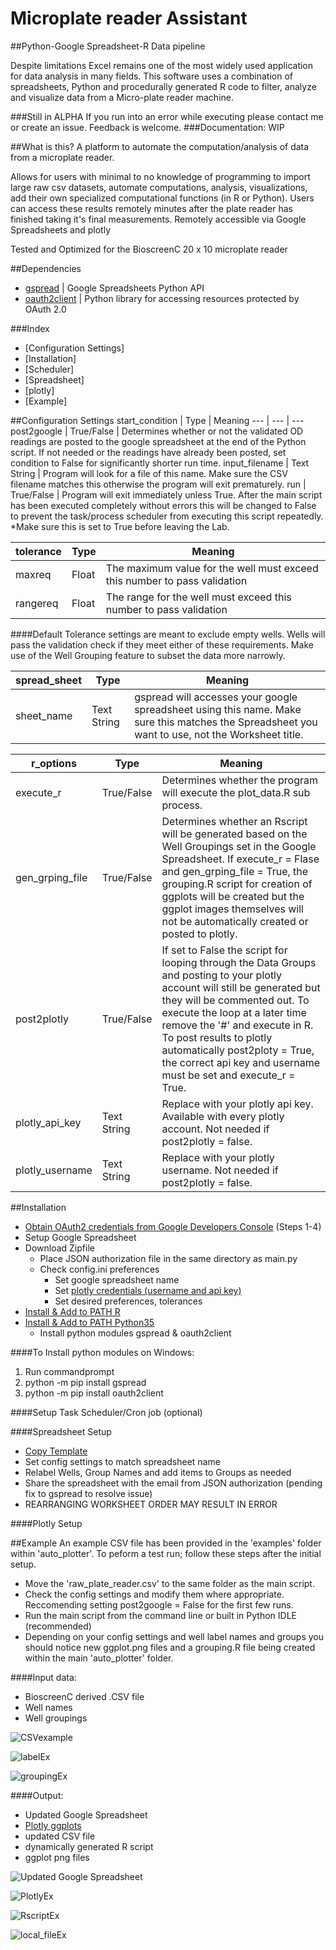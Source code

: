 # Microplate reader Assistant
##Python-Google Spreadsheet-R Data pipeline

Despite limitations Excel remains one of the most widely used application for data analysis in many fields. This software uses a combination of spreadsheets, Python and procedurally generated R code to filter, analyze and visualize data from a Micro-plate reader machine.

###Still in ALPHA
If you run into an error while executing please contact me or create an issue.
Feedback is welcome.
###Documentation: WIP

##What is this?
A platform to automate the computation/analysis of data from a microplate reader.  

Allows for users with minimal to no knowledge of programming to import large raw csv datasets, automate computations, analysis, visualizations, add their own specialized computational functions (in R or Python). Users can access these results remotely minutes after the plate reader has finished taking it's final measurements.
Remotely accessible via Google Spreadsheets and plotly

Tested and Optimized for the BioscreenC 20 x 10 microplate reader

##Dependencies
* [gspread](https://github.com/burnash/gspread) | Google Spreadsheets Python API
* [oauth2client](https://github.com/google/oauth2client) | Python library for accessing resources protected by OAuth 2.0

###Index
* [Configuration Settings]
* [Installation]
 * [Scheduler]
 * [Spreadsheet]
 * [plotly]
* [Example]

##Configuration Settings
start_condition | Type | Meaning
--- | --- | ---
post2google | True/False | Determines whether or not the validated OD readings are posted to the google spreadsheet at the end of the Python script. If not needed or the readings have already been posted, set condition to False for significantly shorter run time.
input_filename | Text String | Program will look for a file of this name. Make sure the CSV filename matches this otherwise the program will exit prematurely.
run | True/False | Program will exit immediately unless True. After the main script has been executed completely without errors this will be changed to False to prevent the task/process scheduler from executing this script repeatedly. *Make sure this is set to True before leaving the Lab.

tolerance | Type | Meaning
--- | --- | ---
maxreq | Float | The maximum value for the well must exceed this number to pass validation
rangereq | Float | The range for the well must exceed this number to pass validation

####Default Tolerance settings are meant to exclude empty wells. Wells will pass the validation check if they meet either of these requirements. Make use of the Well Grouping feature to subset the data more narrowly.  

spread_sheet | Type | Meaning
---- | ---- | ----
sheet_name | Text String | gspread will accesses your google spreadsheet using this name. Make sure this matches the Spreadsheet you want to use, not the Worksheet title.

r_options | Type | Meaning
---- | ---- | ----
execute_r | True/False | Determines whether the program will execute the plot_data.R sub process.
gen_grping_file | True/False | Determines whether an Rscript will be generated based on the Well Groupings set in the Google Spreadsheet. If execute_r = Flase and gen_grping_file = True, the grouping.R script for creation of ggplots will be created but the ggplot images themselves will not be automatically created or posted to plotly.
post2plotly | True/False | If set to False the script for looping through the Data Groups and posting to your plotly account will still be generated but they will be commented out. To execute the loop at a later time remove the '#' and execute in R. To post results to plotly automatically post2ploty = True, the correct api key and username must be set and execute_r = True.
plotly_api_key | Text String | Replace with your plotly api key. Available with every plotly account. Not needed if post2plotly = false.
plotly_username | Text String | Replace with your plotly username. Not needed if post2plotly = false.

##Installation
* [Obtain OAuth2 credentials from Google Developers Console](http://gspread.readthedocs.io/en/latest/oauth2.html) (Steps 1-4)
* Setup Google Spreadsheet
* Download Zipfile
  * Place JSON authorization file in the same directory as main.py
  * Check config.ini preferences
    * Set google spreadsheet name
    * Set [plotly credentials (username and api key)](https://plot.ly/)
    * Set desired preferences, tolerances
* [Install & Add to PATH R](https://cran.r-project.org/mirrors.html)
* [Install & Add to PATH Python35](https://www.python.org/ftp/python/3.5.2/python-3.5.2.exe)
  * Install python modules gspread & oauth2client

####To Install python modules on Windows:
1. Run commandprompt
2. python -m pip install gspread
3. python -m pip install oauth2client

####Setup Task Scheduler/Cron job (optional)

####Spreadsheet Setup
* [Copy Template](https://docs.google.com/spreadsheets/d/1iwIqJFmqjBiF7x14Bd4VQg8CFB-6jfWLCbYkezdn5Pw/edit?usp=sharing)
* Set config settings to match spreadsheet name
* Relabel Wells, Group Names and add items to Groups as needed
* Share the spreadsheet with the email from JSON authorization (pending fix to gspread to resolve issue)  
* REARRANGING WORKSHEET ORDER MAY RESULT IN ERROR

####Plotly Setup

##Example
An example CSV file has been provided in the 'examples' folder within 'auto_plotter'. To peform a test run; follow these steps after the initial setup.
* Move the 'raw_plate_reader.csv' to the same folder as the main script.
* Check the config settings and modify them where appropriate. Reccomending setting post2google = False for the first few runs.
* Run the main script from the command line or built in Python IDLE (recommended)
* Depending on your config settings and well label names and groups you should notice new ggplot.png files and a grouping.R file being created within the main 'auto_plotter' folder.

####Input data:
* BioscreenC derived .CSV file
* Well names
* Well groupings

![CSVexample](https://github.com/kilo59/data-alpha-Guilf/blob/alpha_2/readme_images/csv.png)

![labelEx](https://github.com/kilo59/data-alpha-Guilf/blob/alpha_2/readme_images/labelEx1.PNG?raw=true)

![groupingEx](https://github.com/kilo59/data-alpha-Guilf/blob/alpha_2/readme_images/groupingEx1_sm.png?raw=true)

####Output:
 * Updated Google Spreadsheet
 * [Plotly ggplots](https://dashboards.ly/ua-3iqBAQDFa93xVVHraRB3Tm "Plotly Dashboard")
 * updated CSV file
 * dynamically generated R script
 * ggplot png files

![Updated Google Spreadsheet](https://github.com/kilo59/data-alpha-Guilf/blob/alpha_2/readme_images/well_dataEx1.PNG?raw=true)

![PlotlyEx](https://github.com/kilo59/data-alpha-Guilf/blob/alpha_2/readme_images/plotlyEx1.PNG?raw=true)

![RscriptEx](https://github.com/kilo59/data-alpha-Guilf/blob/alpha_2/readme_images/groupingRex1.PNG?raw=true)

![local_fileEx](https://github.com/kilo59/data-alpha-Guilf/blob/alpha_2/readme_images/local_filesEx1.PNG?raw=true)
